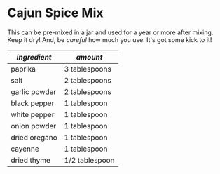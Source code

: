 # Cajun Spice Mix

This can be pre-mixed in a jar and used for a year or more after mixing. Keep it dry! And, be *careful* how much you use. It's got some kick to it!

| *ingredient* | *amount* |
| --- | --- |
| paprika | 3 tablespoons |
| salt | 2 tablespoons |
| garlic powder | 2 tablespoons |
| black pepper | 1 tablespoon |
| white pepper | 1 tablespoon |
| onion powder | 1 tablespoon |
| dried oregano | 1 tablespoon |
| cayenne | 1 tablespoon |
| dried thyme | 1/2 tablespoon |
